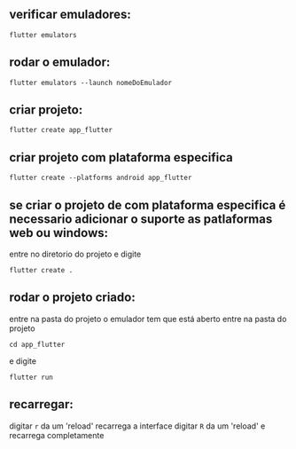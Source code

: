 ## verificar emuladores:

`flutter emulators`

## rodar o emulador:

`flutter emulators --launch nomeDoEmulador`

## criar projeto:

`flutter create app_flutter`

## criar projeto com plataforma especifica

`flutter create --platforms android app_flutter`

## se criar o projeto de com plataforma especifica é necessario adicionar o suporte as patlaformas web ou windows:

entre no diretorio do projeto e digite 

`flutter create .`

## rodar o projeto criado:

entre na pasta do projeto o emulador tem que está aberto entre na pasta do projeto

`cd app_flutter`

e digite

`flutter run`

## recarregar:

digitar `r` da um 'reload' recarrega a interface
digitar `R` da um 'reload' e recarrega completamente